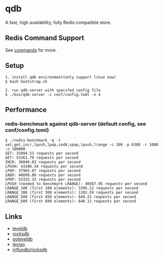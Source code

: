 # qdb

A fast, high availability, fully Redis compatible store.

## Redis Command Support

See [commands](./doc/commands.md) for more.

## Setup

    1. install qdb environment(only support linux now)
    $ bash bootstrap.sh

    2. run qdb-server with specifed config file
    $ ./bin/qdb-server -c conf/config.toml -n 4

## Performance
### redis-benchmark against qdb-server (default config, see conf/config.toml)

    $ ./redis-benchmark -q -t set,get,incr,lpush,lpop,sadd,spop,lpush,lrange -c 100 -p 6380 -r 1000 -n 100000
    SET: 31094.53 requests per second
    GET: 53361.79 requests per second
    INCR: 36049.03 requests per second
    LPUSH: 43346.34 requests per second
    LPOP: 37965.07 requests per second
    SADD: 40899.80 requests per second
    SPOP: 53333.33 requests per second
    LPUSH (needed to benchmark LRANGE): 40567.95 requests per second
    LRANGE_100 (first 100 elements): 3395.12 requests per second
    LRANGE_300 (first 300 elements): 1202.59 requests per second
    LRANGE_500 (first 450 elements): 849.21 requests per second
    LRANGE_600 (first 600 elements): 640.11 requests per second

## Links

* [leveldb](https://github.com/google/leveldb)
* [rocksdb](https://github.com/facebook/rocksdb)
* [goleveldb](https://github.com/syndtr/goleveldb)
* [levigo](https://github.com/jmhodges/levigo)
* [influxdb/rocksdb](https://github.com/influxdb/rocksdb)

